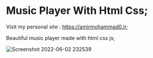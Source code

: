 # Music Player With Html Css;

Visit my personal site : https://amirmohammad0.ir;

Beautiful music player made with html css js;

![Screenshot 2022-06-02 232539](https://user-images.githubusercontent.com/74311184/171709771-a87af507-67dc-4dd5-923d-5bb57fefce7b.png)
